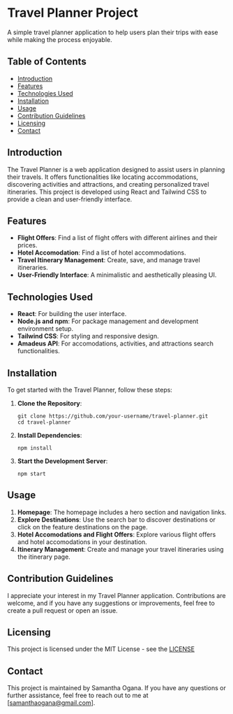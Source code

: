 # Travel Planner Project

A simple travel planner application to help users plan their trips with ease while making the process enjoyable.

## Table of Contents
- [Introduction](#introduction)
- [Features](#features)
- [Technologies Used](#technologies-used)
- [Installation](#installation)
- [Usage](#usage)
- [Contribution Guidelines](#contribution-guidelines)
- [Licensing](#licensing)
- [Contact](#contact)

## Introduction
The Travel Planner is a web application designed to assist users in planning their travels. It offers functionalities like locating accommodations, discovering activities and attractions, and creating personalized travel itineraries. This project is developed using React and Tailwind CSS to provide a clean and user-friendly interface.

## Features
- **Flight Offers**: Find a list of flight offers with different airlines and their prices.
- **Hotel Accomodation**: Find a list of hotel accommodations.
- **Travel Itinerary Management**: Create, save, and manage travel itineraries.
- **User-Friendly Interface**: A minimalistic and aesthetically pleasing UI.

## Technologies Used
- **React**: For building the user interface.
- **Node.js and npm**: For package management and development environment setup.
- **Tailwind CSS**: For styling and responsive design.
- **Amadeus API**: For accomodations, activities, and attractions search functionalities.

## Installation
To get started with the Travel Planner, follow these steps:

1. **Clone the Repository**:
    ```
    git clone https://github.com/your-username/travel-planner.git
    cd travel-planner
    ```

2. **Install Dependencies**:
    ```
    npm install
    ```

3. **Start the Development Server**:
    ```
    npm start
    ```

## Usage
1. **Homepage**: The homepage includes a hero section and navigation links.
2. **Explore Destinations**: Use the search bar to discover destinations or click on the feature destinations on the page.
3. **Hotel Accomodations and Flight Offers**: Explore various flight offers and hotel accomodations in your destination.
4. **Itinerary Management**: Create and manage your travel itineraries using the itinerary page.

## Contribution Guidelines
I appreciate your interest in my Travel Planner application. Contributions are welcome, and if you have any suggestions or improvements, feel free to create a pull request or open an issue.

## Licensing
This project is licensed under the MIT License - see the [LICENSE](LICENSE)

## Contact
This project is maintained by Samantha Ogana. If you have any questions or further assistance, feel free to reach out to me at [samanthaogana@gmail.com].
